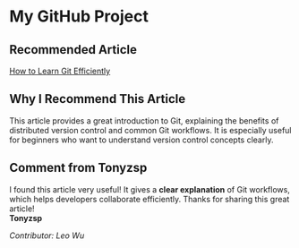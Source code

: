 # My GitHub Project

## Recommended Article
[How to Learn Git Efficiently](https://www.atlassian.com/git/tutorials/what-is-version-control)

## Why I Recommend This Article
This article provides a great introduction to Git, explaining the benefits of distributed version control and common Git workflows. It is especially useful for beginners who want to understand version control concepts clearly.

## Comment from Tonyzsp
I found this article very useful! It gives a **clear explanation** of Git workflows, which helps developers collaborate efficiently. Thanks for sharing this great article!  
**Tonyzsp**

*Contributor: Leo Wu*
